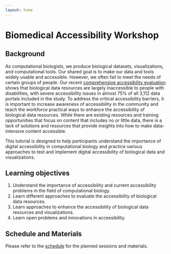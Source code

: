```yaml
---
layout: home
---
```


# Biomedical Accessibility Workshop

## Background
As computational biologists, we produce biological datasets, visualizations, and computational tools. Our shared goal is to make our data and tools widely usable and accessible. However, we often fail to meet the needs of certain groups of people. Our recent [comprehensive accessibility evaluation](https://inscidar.org) shows that biological data resources are largely inaccessible to people with disabilities, with severe accessibility issues in almost 75% of all 3,112 data portals included in the study. To address the critical accessibility barriers, it is important to increase awareness of accessibility in the community and teach the workforce practical ways to enhance the accessibility of biological data resources. While there are existing resources and training opportunities that focus on content that includes no or little data, there is a lack of solutions and resources that provide insights into how to make data-intensive content accessible.

This tutorial is designed to help participants understand the importance of digital accessibility in computational biology and practice various approaches to test and implement digital accessibility of biological data and visualizations. 


## Learning objectives
1. Understand the importance of accessibility and current accessibility problems in the field of computational biology.
2. Learn different approaches to evaluate the accessibility of biological data resources.
3. Learn approaches to enhance the accessibility of biological data resources and visualizations.
4. Learn open problems and innovations in accessibility.

## Schedule and Materials
Please refer to the [schedule](/schedule) for the planned sessions and materials.

